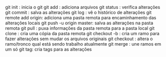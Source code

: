 git init : inicia o git
git add : adiciona arquivos
git status : verifica alterações
git commit : salva as alterações
git log : vê o histórico de alterações
git remote add origin: adiciona uma pasta remota para encaminhamento das alterações locais
git push -u origin master: salva as alterações na pasta remota
git pull : puxa informações da pasta remota para a pasta local
git clone : cria uma cópia da pasta remota
git checkout -b : cria um ramo para fazer alterações sem mudar os arquivos originais
git checkout : altera o ramo/tronco qual está sendo trabalho atualmente
git merge : une ramos em um só
git tag: cria tags para as alterações